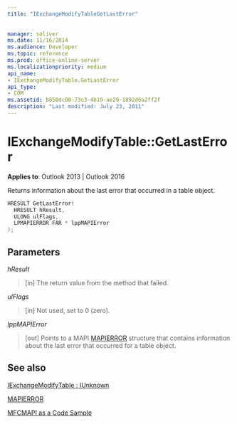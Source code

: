 ```yaml
---
title: "IExchangeModifyTableGetLastError"
 
 
manager: soliver
ms.date: 11/16/2014
ms.audience: Developer
ms.topic: reference
ms.prod: office-online-server
ms.localizationpriority: medium
api_name:
- IExchangeModifyTable.GetLastError
api_type:
- COM
ms.assetid: b850dc08-73c3-4b19-ae29-1892d6a2ff2f
description: "Last modified: July 23, 2011"
---
```


# IExchangeModifyTable::GetLastError

  
  
**Applies to**: Outlook 2013 | Outlook 2016 
  
Returns information about the last error that occurred in a table object.
  
```cpp
HRESULT GetLastError( 
  HRESULT hResult, 
  ULONG ulFlags, 
  LPMAPIERROR FAR * lppMAPIError 
); 
```

## Parameters

 _hResult_
  
> [in] The return value from the method that failed.
    
 _ulFlags_
  
> [in] Not used, set to 0 (zero).
    
 _lppMAPIError_
  
> [out] Points to a MAPI [MAPIERROR](mapierror.md) structure that contains information about the last error that occurred for a table object. 
    
## See also



[IExchangeModifyTable : IUnknown](iexchangemodifytableiunknown.md)
  
[MAPIERROR](mapierror.md)


[MFCMAPI as a Code Sample](mfcmapi-as-a-code-sample.md)

